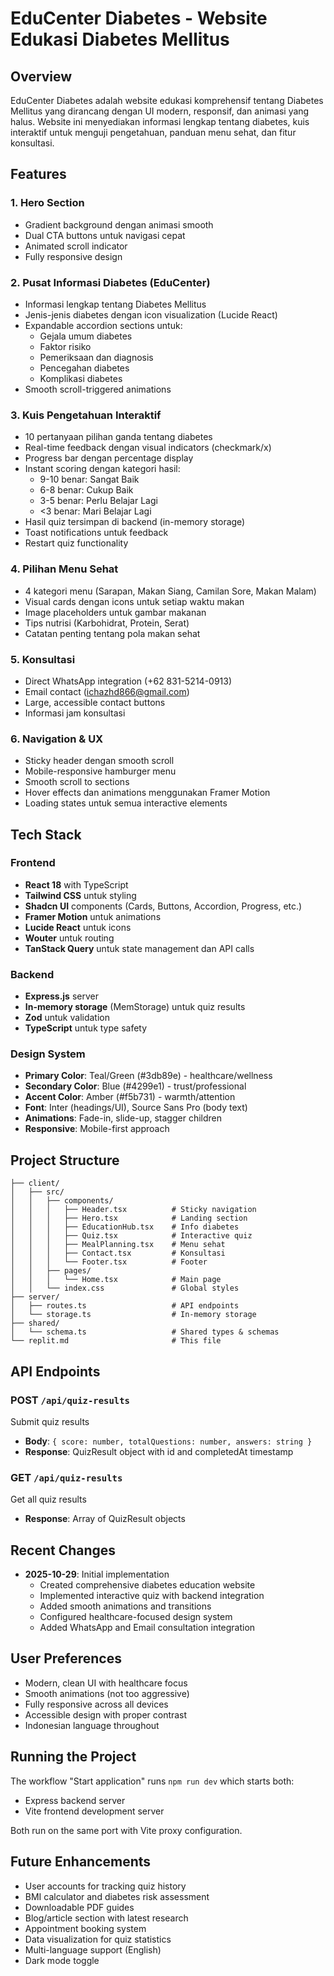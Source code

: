 # EduCenter Diabetes - Website Edukasi Diabetes Mellitus

## Overview
EduCenter Diabetes adalah website edukasi komprehensif tentang Diabetes Mellitus yang dirancang dengan UI modern, responsif, dan animasi yang halus. Website ini menyediakan informasi lengkap tentang diabetes, kuis interaktif untuk menguji pengetahuan, panduan menu sehat, dan fitur konsultasi.

## Features

### 1. **Hero Section**
- Gradient background dengan animasi smooth
- Dual CTA buttons untuk navigasi cepat
- Animated scroll indicator
- Fully responsive design

### 2. **Pusat Informasi Diabetes (EduCenter)**
- Informasi lengkap tentang Diabetes Mellitus
- Jenis-jenis diabetes dengan icon visualization (Lucide React)
- Expandable accordion sections untuk:
  - Gejala umum diabetes
  - Faktor risiko
  - Pemeriksaan dan diagnosis
  - Pencegahan diabetes
  - Komplikasi diabetes
- Smooth scroll-triggered animations

### 3. **Kuis Pengetahuan Interaktif**
- 10 pertanyaan pilihan ganda tentang diabetes
- Real-time feedback dengan visual indicators (checkmark/x)
- Progress bar dengan percentage display
- Instant scoring dengan kategori hasil:
  - 9-10 benar: Sangat Baik
  - 6-8 benar: Cukup Baik
  - 3-5 benar: Perlu Belajar Lagi
  - <3 benar: Mari Belajar Lagi
- Hasil quiz tersimpan di backend (in-memory storage)
- Toast notifications untuk feedback
- Restart quiz functionality

### 4. **Pilihan Menu Sehat**
- 4 kategori menu (Sarapan, Makan Siang, Camilan Sore, Makan Malam)
- Visual cards dengan icons untuk setiap waktu makan
- Image placeholders untuk gambar makanan
- Tips nutrisi (Karbohidrat, Protein, Serat)
- Catatan penting tentang pola makan sehat

### 5. **Konsultasi**
- Direct WhatsApp integration (+62 831-5214-0913)
- Email contact (ichazhd866@gmail.com)
- Large, accessible contact buttons
- Informasi jam konsultasi

### 6. **Navigation & UX**
- Sticky header dengan smooth scroll
- Mobile-responsive hamburger menu
- Smooth scroll to sections
- Hover effects dan animations menggunakan Framer Motion
- Loading states untuk semua interactive elements

## Tech Stack

### Frontend
- **React 18** with TypeScript
- **Tailwind CSS** untuk styling
- **Shadcn UI** components (Cards, Buttons, Accordion, Progress, etc.)
- **Framer Motion** untuk animations
- **Lucide React** untuk icons
- **Wouter** untuk routing
- **TanStack Query** untuk state management dan API calls

### Backend
- **Express.js** server
- **In-memory storage** (MemStorage) untuk quiz results
- **Zod** untuk validation
- **TypeScript** untuk type safety

### Design System
- **Primary Color**: Teal/Green (#3db89e) - healthcare/wellness
- **Secondary Color**: Blue (#4299e1) - trust/professional
- **Accent Color**: Amber (#f5b731) - warmth/attention
- **Font**: Inter (headings/UI), Source Sans Pro (body text)
- **Animations**: Fade-in, slide-up, stagger children
- **Responsive**: Mobile-first approach

## Project Structure

```
├── client/
│   ├── src/
│   │   ├── components/
│   │   │   ├── Header.tsx          # Sticky navigation
│   │   │   ├── Hero.tsx            # Landing section
│   │   │   ├── EducationHub.tsx    # Info diabetes
│   │   │   ├── Quiz.tsx            # Interactive quiz
│   │   │   ├── MealPlanning.tsx    # Menu sehat
│   │   │   ├── Contact.tsx         # Konsultasi
│   │   │   └── Footer.tsx          # Footer
│   │   ├── pages/
│   │   │   └── Home.tsx            # Main page
│   │   └── index.css               # Global styles
├── server/
│   ├── routes.ts                   # API endpoints
│   └── storage.ts                  # In-memory storage
├── shared/
│   └── schema.ts                   # Shared types & schemas
└── replit.md                       # This file
```

## API Endpoints

### POST `/api/quiz-results`
Submit quiz results
- **Body**: `{ score: number, totalQuestions: number, answers: string }`
- **Response**: QuizResult object with id and completedAt timestamp

### GET `/api/quiz-results`
Get all quiz results
- **Response**: Array of QuizResult objects

## Recent Changes
- **2025-10-29**: Initial implementation
  - Created comprehensive diabetes education website
  - Implemented interactive quiz with backend integration
  - Added smooth animations and transitions
  - Configured healthcare-focused design system
  - Added WhatsApp and Email consultation integration

## User Preferences
- Modern, clean UI with healthcare focus
- Smooth animations (not too aggressive)
- Fully responsive across all devices
- Accessible design with proper contrast
- Indonesian language throughout

## Running the Project
The workflow "Start application" runs `npm run dev` which starts both:
- Express backend server
- Vite frontend development server

Both run on the same port with Vite proxy configuration.

## Future Enhancements
- User accounts for tracking quiz history
- BMI calculator and diabetes risk assessment
- Downloadable PDF guides
- Blog/article section with latest research
- Appointment booking system
- Data visualization for quiz statistics
- Multi-language support (English)
- Dark mode toggle
